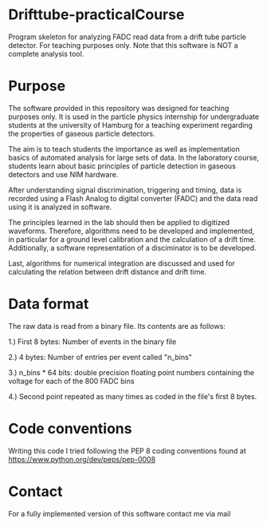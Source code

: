 # Drifttube-practicalCourse
Program skeleton for analyzing FADC read data from a drift tube particle detector. For teaching purposes only.
Note that this software is NOT a complete analysis tool.

# Purpose
The software provided in this repository was designed for teaching purposes only.
It is used in the particle physics internship for undergraduate students at the university of Hamburg for a teaching experiment regarding the properties of gaseous particle detectors.

The aim is to teach students the importance as well as implementation basics of automated analysis for large sets of data. In the laboratory course, students learn about basic principles of particle detection in gaseous detectors and use NIM hardware.

After understanding signal discrimination, triggering and timing, data is recorded using a Flash Analog to digital converter (FADC) and the data read using it is analyzed in software.

The principles learned in the lab should then be applied to digitized waveforms. Therefore, algorithms need to be developed and implemented, in particular for a ground level calibration and the calculation of a drift time. Additionally, a software representation of a disciminator is to be developed.

Last, algorithms for numerical integration are discussed and used for calculating the relation between drift distance and drift time. 
# Data format
The raw data is read from a binary file. Its contents are as follows:

1.) First 8 bytes: Number of events in the binary file

2.) 4 bytes: Number of entries per event called "n_bins"

3.) n_bins * 64 bits: double precision floating point numbers containing the voltage for each of the 800 FADC bins

4.) Second point repeated as many times as coded in the file's first 8 bytes.

# Code conventions
Writing this code I tried following the PEP 8 coding conventions found at https://www.python.org/dev/peps/pep-0008

# Contact
For a fully implemented version of this software contact me via mail


